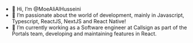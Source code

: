 - 👋 Hi, I’m @MoeAliAlHusseini
- 👀 I’m passionate about the world of development, mainly in Javascript, Typescript, ReactJS, NextJS and React Native!
- 🌱 I’m currently working as a Software engineer at Callsign as part of the Portals team, developing and maintaining features in React.

<!---
MoeAliAlHusseini/MoeAliAlHusseini is a ✨ special ✨ repository because its `README.md` (this file) appears on your GitHub profile.
You can click the Preview link to take a look at your changes.
--->
